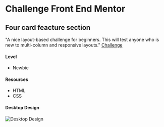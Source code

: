 # Challenge Front End Mentor

## Four card feacture section

"A nice layout-based challenge for beginners. This will test anyone who is new to multi-column and responsive layouts." [Challenge]

#### Level
  - Newbie

#### Resources
  - HTML
  - CSS

#### Desktop Design
![Desktop Design](https://res.cloudinary.com/dz209s6jk/image/upload/v1571319220/Challenges/czhvpqpwrao3iao7f1cs.jpg)

[Challenge]: <https://www.frontendmentor.io/challenges/four-card-feature-section-weK1eFYK>